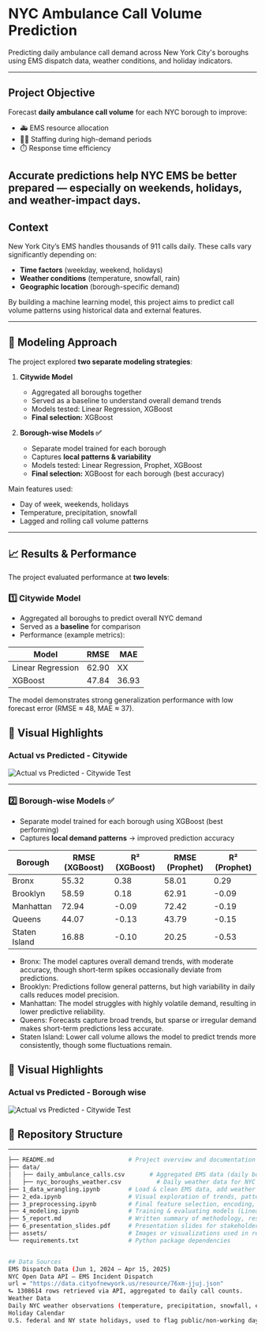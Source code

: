 
# NYC Ambulance Call Volume Prediction

Predicting daily ambulance call demand across New York City's boroughs using EMS dispatch data, weather conditions, and holiday indicators.

---

##  Project Objective

Forecast **daily ambulance call volume** for each NYC borough to improve:

- 🚑 EMS resource allocation
- 👨‍⚕️ Staffing during high-demand periods
- ⏱️ Response time efficiency

Accurate predictions help NYC EMS be better prepared — especially on weekends, holidays, and weather-impact days.
---

##  Context

New York City’s EMS handles thousands of 911 calls daily. These calls vary significantly depending on:

- **Time factors** (weekday, weekend, holidays)
- **Weather conditions** (temperature, snowfall, rain)
- **Geographic location** (borough-specific demand)

By building a machine learning model, this project aims to predict call volume patterns using historical data and external features.

---
## 🧠 Modeling Approach

The project explored **two separate modeling strategies**:

1. **Citywide Model**  
   - Aggregated all boroughs together  
   - Served as a baseline to understand overall demand trends  
   - Models tested: Linear Regression, XGBoost
   - **Final selection:** XGBoost

2. **Borough-wise Models ✅**  
   - Separate model trained for each borough  
   - Captures **local patterns & variability**  
   - Models tested: Linear Regression, Prophet, XGBoost  
   - **Final selection:** XGBoost for each borough (best accuracy)

Main features used:
- Day of week, weekends, holidays
- Temperature, precipitation, snowfall
- Lagged and rolling call volume patterns

---
## 📈 Results & Performance

The project evaluated performance at **two levels**:

### 1️⃣ Citywide Model
- Aggregated all boroughs to predict overall NYC demand  
- Served as a **baseline** for comparison  
- Performance (example metrics):

| Model | RMSE | MAE |
|-------|------|-----|
| Linear Regression | 62.90 | XX |
| XGBoost | 47.84 | 36.93 |

The model demonstrates strong generalization performance with low forecast error (RMSE ≈ 48, MAE ≈ 37). 

## 📌 Visual Highlights

### Actual vs Predicted - Citywide
![Actual vs Predicted - Citywide Test](assets/actual-vs-predicted-citywide-test.png)

---

### 2️⃣ Borough-wise Models ✅
- Separate model trained for each borough using XGBoost (best performing)  
- Captures **local demand patterns** → improved prediction accuracy

| Borough       | RMSE (XGBoost) | R² (XGBoost) | RMSE (Prophet) | R² (Prophet) |
|---------------|----------------|--------------|----------------|--------------|
| Bronx         | 55.32          | 0.38         | 58.01          | 0.29         |
| Brooklyn      | 58.59          | 0.18         | 62.91          | -0.09        |
| Manhattan     | 72.94          | -0.09        | 72.42          | -0.19        |
| Queens        | 44.07          | -0.13        | 43.79          | -0.15        |
| Staten Island | 16.88          | -0.10        | 20.25          | -0.53        |

- Bronx: The model captures overall demand trends, with moderate accuracy, though short-term spikes occasionally deviate from predictions.
- Brooklyn: Predictions follow general patterns, but high variability in daily calls reduces model precision.
- Manhattan: The model struggles with highly volatile demand, resulting in lower predictive reliability.
- Queens: Forecasts capture broad trends, but sparse or irregular demand makes short-term predictions less accurate.
- Staten Island: Lower call volume allows the model to predict trends more consistently, though some fluctuations remain.

## 📌 Visual Highlights

### Actual vs Predicted - Borough wise
![Actual vs Predicted - Citywide Test](assets/actual-vs-predicted-citywide-test.png)


## 📁 Repository Structure
---
```bash
├── README.md                     # Project overview and documentation
├── data/
│   ├── daily_ambulance_calls.csv       # Aggregated EMS data (daily borough-level call volume)
│   ├── nyc_boroughs_weather.csv          # Daily weather data for NYC
├── 1_data_wrangling.ipynb        # Load & clean EMS data, add weather & holiday features
├── 2_eda.ipynb                   # Visual exploration of trends, patterns, borough-level insights
├── 3_preprocessing.ipynb         # Final feature selection, encoding, normalization, train/test split
├── 4_modeling.ipynb              # Training & evaluating models (Linear Regression, Prophet, XGBoost)
├── 5_report.md                   # Written summary of methodology, results, and key findings
├── 6_presentation_slides.pdf     # Presentation slides for stakeholders
├── assets/                       # Images or visualizations used in report/README
└── requirements.txt              # Python package dependencies


## Data Sources
EMS Dispatch Data (Jun 1, 2024 – Apr 15, 2025)
NYC Open Data API – EMS Incident Dispatch
url = "https://data.cityofnewyork.us/resource/76xm-jjuj.json"
⮑ 1308614 rows retrieved via API, aggregated to daily call counts.
Weather Data
Daily NYC weather observations (temperature, precipitation, snowfall, etc.)
Holiday Calendar
U.S. federal and NY state holidays, used to flag public/non-working days.
